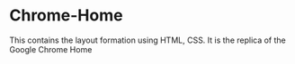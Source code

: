 # Chrome-Home
This contains the layout formation using HTML, CSS.  It is the replica of the Google Chrome Home
